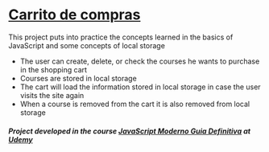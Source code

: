 # [Carrito de compras](https://danicelistobon.github.io/carrito_compras/)

This project puts into practice the concepts learned in the basics of JavaScript and some concepts of local storage
- The user can create, delete, or check the courses he wants to purchase in the shopping cart
- Courses are stored in local storage
- The cart will load the information stored in local storage in case the user visits the site again
- When a course is removed from the cart it is also removed from local storage
##### Project developed in the course [JavaScript Moderno Guia Definitiva](https://www.udemy.com/course/javascript-moderno-guia-definitiva-construye-10-proyectos/) at [Udemy](https://www.udemy.com/)
